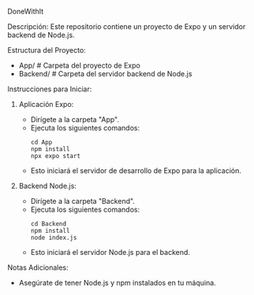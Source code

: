 DoneWithIt

Descripción:
Este repositorio contiene un proyecto de Expo y un servidor backend de Node.js.

Estructura del Proyecto:
- App/           # Carpeta del proyecto de Expo
- Backend/       # Carpeta del servidor backend de Node.js

Instrucciones para Iniciar:

1. Aplicación Expo:
   - Dirígete a la carpeta "App".
   - Ejecuta los siguientes comandos:
     ```
     cd App
     npm install
     npx expo start
     ```
   - Esto iniciará el servidor de desarrollo de Expo para la aplicación.

2. Backend Node.js:
   - Dirígete a la carpeta "Backend".
   - Ejecuta los siguientes comandos:
     ```
     cd Backend
     npm install
     node index.js
     ```
   - Esto iniciará el servidor Node.js para el backend.

Notas Adicionales:
- Asegúrate de tener Node.js y npm instalados en tu máquina.
